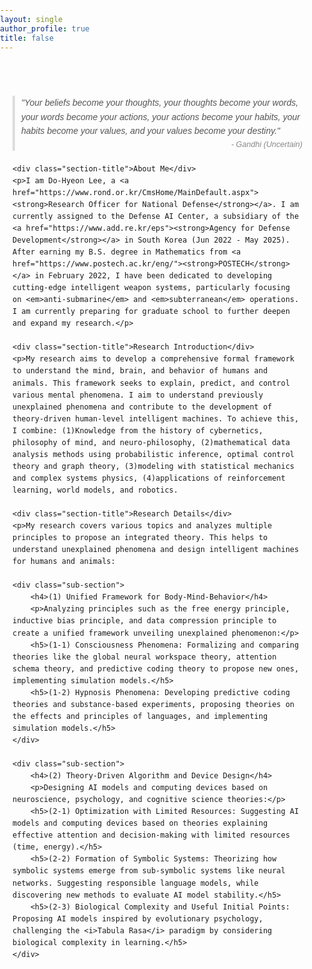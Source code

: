 ```yaml
---
layout: single
author_profile: true
title: false
---
```


<html lang="en">
<head>
<meta charset="UTF-8">
<meta name="viewport" content="width=device-width, initial-scale=1.0">
<title>Research Overview</title>
<style>
    body {
        font-family: 'Arial', sans-serif;
        line-height: 1.6;
        /* color: #333; */
        margin: 0;
        padding: 0;
    }
    .container {
        max-width: 800px;
        margin: 50px auto;
        padding: 20px;
    }
    .quote {
        font-size: 1.0em;
        font-style: italic;
        color: #555;
        margin-bottom: 20px;
        border-left: 4px solid #ddd;
        padding-left: 10px;
    }
    .quote span {
        display: block;
        text-align: right;
        font-size: 0.9em;
        color: #888;
    }
    .section-title {
        font-size: 1.5em;
        margin-bottom: 10px;
        color: #444;
    }
    .sub-section {
        margin-bottom: 20px;
    }
    h3 {
        color: #555;
    }
</style>
</head>
<body>
<div class="container">
    <div class="quote">
        "Your beliefs become your thoughts, your thoughts become your words, your words become your actions, your actions become your habits, your habits become your values, and your values become your destiny."
        <span>- Gandhi (Uncertain)</span>
    </div>
    
    <div class="section-title">About Me</div>
    <p>I am Do-Hyeon Lee, a <a href="https://www.rond.or.kr/CmsHome/MainDefault.aspx"><strong>Research Officer for National Defense</strong></a>. I am currently assigned to the Defense AI Center, a subsidiary of the <a href="https://www.add.re.kr/eps"><strong>Agency for Defense Development</strong></a> in South Korea (Jun 2022 - May 2025). After earning my B.S. degree in Mathematics from <a href="https://www.postech.ac.kr/eng/"><strong>POSTECH</strong></a> in February 2022, I have been dedicated to developing cutting-edge intelligent weapon systems, particularly focusing on <em>anti-submarine</em> and <em>subterranean</em> operations. I am currently preparing for graduate school to further deepen and expand my research.</p>
    
    <div class="section-title">Research Introduction</div>
    <p>My research aims to develop a comprehensive formal framework to understand the mind, brain, and behavior of humans and animals. This framework seeks to explain, predict, and control various mental phenomena. I aim to understand previously unexplained phenomena and contribute to the development of theory-driven human-level intelligent machines. To achieve this, I combine: (1)Knowledge from the history of cybernetics, philosophy of mind, and neuro-philosophy, (2)mathematical data analysis methods using probabilistic inference, optimal control theory and graph theory, (3)modeling with statistical mechanics and complex systems physics, (4)applications of reinforcement learning, world models, and robotics.
    
    <div class="section-title">Research Details</div>
    <p>My research covers various topics and analyzes multiple principles to propose an integrated theory. This helps to understand unexplained phenomena and design intelligent machines for humans and animals:
    
    <div class="sub-section">
        <h4>(1) Unified Framework for Body-Mind-Behavior</h4>
        <p>Analyzing principles such as the free energy principle, inductive bias principle, and data compression principle to create a unified framework unveiling unexplained phenomenon:</p>
        <h5>(1-1) Consciousness Phenomena: Formalizing and comparing theories like the global neural workspace theory, attention schema theory, and predictive coding theory to propose new ones, implementing simulation models.</h5>
        <h5>(1-2) Hypnosis Phenomena: Developing predictive coding theories and substance-based experiments, proposing theories on the effects and principles of languages, and implementing simulation models.</h5>
    </div>
    
    <div class="sub-section">
        <h4>(2) Theory-Driven Algorithm and Device Design</h4>
        <p>Designing AI models and computing devices based on neuroscience, psychology, and cognitive science theories:</p>
        <h5>(2-1) Optimization with Limited Resources: Suggesting AI models and computing devices based on theories explaining effective attention and decision-making with limited resources (time, energy).</h5>
        <h5>(2-2) Formation of Symbolic Systems: Theorizing how symbolic systems emerge from sub-symbolic systems like neural networks. Suggesting responsible language models, while discovering new methods to evaluate AI model stability.</h5>
        <h5>(2-3) Biological Complexity and Useful Initial Points: Proposing AI models inspired by evolutionary psychology, challenging the <i>Tabula Rasa</i> paradigm by considering biological complexity in learning.</h5>
    </div>
</div>
</body>
</html>
